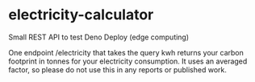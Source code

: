 # electricity-calculator
 
Small REST API to test Deno Deploy (edge computing)

One endpoint /electricity that takes the query kwh returns your carbon footprint in tonnes for your electricity consumption. It uses an averaged factor, so please do not use this in any reports or published work.